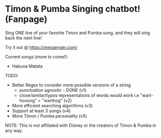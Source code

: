 # Timon & Pumba Singing chatbot! (Fanpage)


Sing ONE line of your favorite Timon and Pumba song, and they will sing back the next line!

Try it out @ https://messenger.com/

Current songs (more to come!):
- Hakuna Matata


TODO:
- Better Regex to consider more possible versions of a string
  - punctuation agnostic - DONE (v1)
  - close/similar/typos representations of words would work i.e "wart-hoooog" = "warthog" (v2)
- More efficient searching algorithms (v3)
- Support at least 3 songs (v4)
- More Timon / Pumba personality (v5)


NOTE: This is not affiliated with Disney or the creators of Timon & Pumba in any way.
